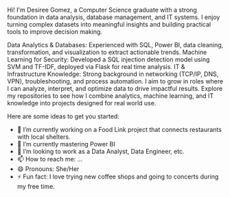 
Hi! I'm Desiree Gomez, a Computer Science graduate with a strong foundation in data analysis, database management, and IT systems. I enjoy turning complex datasets into meaningful insights and building practical tools to improve decision making.

Data Analytics & Databases: Experienced with SQL, Power BI, data cleaning, transformation, and visualization to extract actionable trends.
Machine Learning for Security: Developed a SQL injection detection model using SVM and TF-IDF, deployed via Flask for real time analysis.
IT & Infrastructure Knowledge: Strong background in networking (TCP/IP, DNS, VPN), troubleshooting, and process automation.
I aim to grow in roles where I can analyze, interpret, and optimize data to drive impactful results.
Explore my repositories to see how I combine analytics, machine learning, and IT knowledge into projects designed for real world use.

Here are some ideas to get you started:

- 🔭 I’m currently working on a Food Link project that connects restaurants with local shelters. 
- 🌱 I’m currently mastering Power BI
- 👯 I’m looking to work as a Data Analyst, Data Engineer, etc. 
- 📫 How to reach me: ...
- 😄 Pronouns: She/Her
- ⚡ Fun fact: I love trying new coffee shops and going to concerts during my free time.

